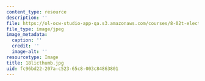 ```yaml
---
content_type: resource
description: ''
file: https://ol-ocw-studio-app-qa.s3.amazonaws.com/courses/8-02t-electricity-and-magnetism-spring-2005/fc96bd22207ac52365c8003c84863801_18licthumb.jpg
file_type: image/jpeg
image_metadata:
  caption: ''
  credit: ''
  image-alt: ''
resourcetype: Image
title: 18licthumb.jpg
uid: fc96bd22-207a-c523-65c8-003c84863801
---
```


